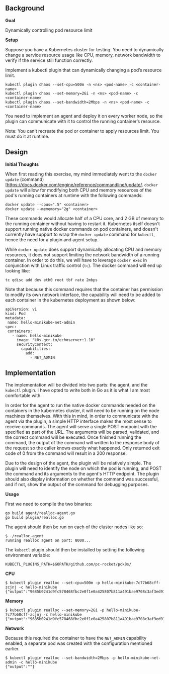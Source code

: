 ## Background

**Goal**

Dynamically controlling pod resource limit

**Setup**

Suppose you have a Kubernetes cluster for testing. You need to dynamically change a service resource usage like CPU, memory, network bandwidth to verify if the service still function correctly.

Implement a kubectl plugin that can dynamically changing a pod’s resource limit.

```
kubectl plugin chaos --set-cpu=500m -n <ns> <pod-name> -c <container-name>
kubectl plugin chaos --set-memory=2Gi -n <ns> <pod-name> -c <container-name>
kubectl plugin chaos --set-bandwidth=2Mbps -n <ns> <pod-name> -c <container-name>
```

You need to implement an agent and deploy it on every worker node, so the plugin can communicate with it to control the running container’s resource.

Note: You can’t recreate the pod or container to apply resources limit. You must do it at runtime.

## Design

**Initial Thoughts**

When first reading this exercise, my mind immediately went to the `docker update` (command)[https://docs.docker.com/engine/reference/commandline/update/. `docker update` will allow for modifying both CPU and memory resources of the pod's running containers at runtime with the following commands:

```
docker update --cpus=".5" <container>
docker update --mememory="2g" <container>
```

These commands would allocate half of a CPU core, and 2 GB of memory to the running container without having to restart it. Kubernetes itself doesn't support running native docker commands on pod containers, and doesn't currently have support to wrap the `docker update` command for `kubectl`, hence the need for a plugin and agent setup.

While `docker update` does support dynamically allocating CPU and memory resources, it does not support limiting the network bandwidth of a running container. In order to do this, we will have to leverage `docker exec` in conjunction with Linux traffic control (`tc`). The docker command will end up looking like:

```
tc qdisc add dev eth0 root tbf rate 2mbps
```

Note that because this command requires that the container has permission to modify its own network interface, the capability will need to be added to each container in the kubernetes deployment as shown below:

```
apiVersion: v1
kind: Pod
metadata:
 name: hello-minikube-net-admin
spec:
 containers:
   - name: hello-minikube
     image: "k8s.gcr.io/echoserver:1.10"
     securityContext:
       capabilities:
         add:
           - NET_ADMIN
```

## Implementation

The implementation will be divided into two parts: the agent, and the `kubectl` plugin. I have opted to write both in Go as it is what I am most comfortable with.

In order for the agent to run the native docker commands needed on the containers in the kubernetes cluster, it will need to be running on the node machines themselves. With this in mind, in order to communicate with the agent via the plugin, a simple HTTP interface makes the most sense to receive commands. The agent will serve a single POST endpoint with the specified as part of the URL. The arguments will be parsed, validated, and the correct command will be executed. Once finished running the command, the output of the command will written to the response body of the request so the caller knows exactly what happened. Only returned exit code of 0 from the command will result in a 200 response.

Due to the design of the agent, the plugin will be relatively simple. The plugin will need to identify the node on which the pod is running, and POST the command and its arguments to the agent's HTTP endpoint. The plugin should also display information on whether the command was successful, and if not, show the output of the command for debugging purposes.

**Usage**

First we need to compile the two binaries:

```
go build agent/realloc-agent.go
go build plugin/realloc.go
```

The agent should then be run on each of the cluster nodes like so:

```
$ ./realloc-agent
running realloc agent on port: 8000...
```

The `kubectl` plugin should then be installed by setting the following environment variable:

```
KUBECTL_PLUGINS_PATH=$GOPATH/github.com/pc-rocket/pck8s/
```

**CPU**

```
$ kubectl plugin realloc --set-cpu=500m -p hello-minikube-7c77b68cff-zcjnj -c hello-minikube
{"output":"9685b0241d9fc578468fbc2e0f1e0a425807b811a491bae9708c3af3ed91c4e1\n"}
```

**Memory**

```
$ kubectl plugin realloc --set-memory=2Gi -p hello-minikube-7c77b68cff-zcjnj -c hello-minikube
{"output":"9685b0241d9fc578468fbc2e0f1e0a425807b811a491bae9708c3af3ed91c4e1\n"}
```

**Network**

Because this required the container to have the `NET_ADMIN` capability enabled, a separate pod was created with the configuration mentioned earlier.

```
$ kubectl plugin realloc --set-bandwidth=2Mbps -p hello-minikube-net-admin -c hello-minikube
{"output":""}

```
